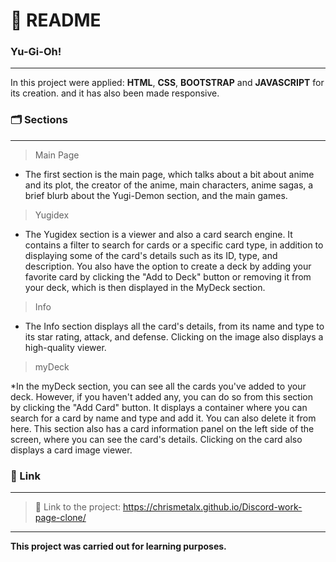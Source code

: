 # :page_with_curl: README<br/>
### Yu-Gi-Oh!<br/>
***
In this project were applied: **HTML**, **CSS**, **BOOTSTRAP** and **JAVASCRIPT** for its creation. and it has also been made responsive.<br/>

### :card_index_dividers: Sections<br/>
***
>Main Page<br/>

* The first section is the main page, which talks about a bit about anime and its plot, the creator of the anime, main characters, anime sagas,
a brief blurb about the Yugi-Demon section, and the main games.<br/>

>Yugidex<br/>

* The Yugidex section is a viewer and also a card search engine. It contains a filter to search for cards or a specific card type,
in addition to displaying some of the card's details such as its ID, type, and description.
You also have the option to create a deck by adding your favorite card by clicking the "Add to Deck" button or removing it from your deck, which is then displayed in the MyDeck section.

>Info<br/>

* The Info section displays all the card's details, from its name and type to its star rating, attack, and defense. Clicking on the image also displays a high-quality viewer.

>myDeck<br/>

*In the myDeck section, you can see all the cards you've added to your deck. However, if you haven't added any, you can do so from this section by clicking the "Add Card" button. 
It displays a container where you can search for a card by name and type and add it. You can also delete it from here. This section also has a card information panel on the left side of the screen, 
where you can see the card's details. Clicking on the card also displays a card image viewer.

### :pushpin: Link<br/>
***
>:link: Link to the project:   https://chrismetalx.github.io/Discord-work-page-clone/<br/>

***
**This project was carried out for learning purposes.**
